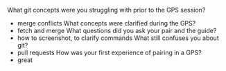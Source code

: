 What git concepts were you struggling with prior to the GPS session?
- merge conflicts
What concepts were clarified during the GPS?
- fetch and merge
What questions did you ask your pair and the guide?
- how to screenshot, to clarify commands
What still confuses you about git?
- pull requests
How was your first experience of pairing in a GPS?
- great